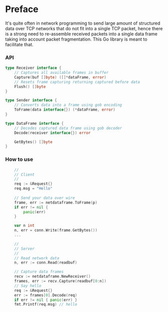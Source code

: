 # Preface
It's quite often in network programming to send large amount of structured data over TCP networks that do not fit
into a single TCP packet, hence there is a strong need to re-assemble received packets into
a single data frame taking into account packet fragmentation. This Go library is meant to
facilitate that.

### API
```go
type Receiver interface {
	// Captures all available frames in buffer
	Capture(buf []byte) ([]*dataFrame, error)
	// Resets frame capturing returning captured before data
	Flush() []byte
}

type Sender interface {
	// Converts data into a frame using gob encoding
	ToFrame(data interface{}) (*dataFrame, error)
}

type DataFrame interface {
	// Decodes captured data frame using gob decoder
	Decode(receiver interface{}) error

	GetBytes() []byte
}
```

### How to use
```go
    //
    // Client
    //
    req := &Request{}
    req.msg = "Hello"
    
    // Send your data over wire
    frame, err := netdataframe.ToFrame(p)
    if err != nil {
        panic(err)
    }

    var n int
    n, err = conn.Write(frame.GetBytes())
    ...

    //
    // Server
    //
    // Read network data
    n, err := conn.Read(readbuf)

    // Capture data frames
    recv := netdataframe.NewReceiver()
    frames, err := recv.Capture(readbuf[0:n])
    // Say hello
    req := &Request{}
    err := frames[0].Decode(req)
    if err != nil { panic(err) }
    fmt.Printf(req.msg) // hello    
````
